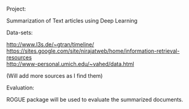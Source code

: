 Project:

Summarization of Text articles using Deep Learning

Data-sets:

http://www.l3s.de/~gtran/timeline/  
https://sites.google.com/site/nirajatweb/home/information-retrieval-resources  
http://www-personal.umich.edu/~vahed/data.html  

(Will add more sources as I find them)


Evaluation:

ROGUE package will be used to evaluate the summarized documents.

